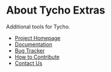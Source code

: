 About Tycho Extras
===================

Additional tools for Tycho.

  * [Project Homepage](https://github.com/eclipse-tycho/tycho)
  * [Documentation](https://www.eclipse.org/tycho/sitedocs/)
  * [Bug Tracker](https://github.com/eclipse-tycho/tycho/issues)
  * [How to Contribute](https://github.com/eclipse-tycho/tycho/blob/master/CONTRIBUTING.md)
  * [Contact Us](https://dev.eclipse.org/mailman/listinfo/tycho-user)

